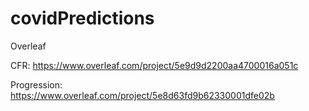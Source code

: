 # covidPredictions

Overleaf

CFR: https://www.overleaf.com/project/5e9d9d2200aa4700016a051c


Progression: https://www.overleaf.com/project/5e8d63fd9b62330001dfe02b
